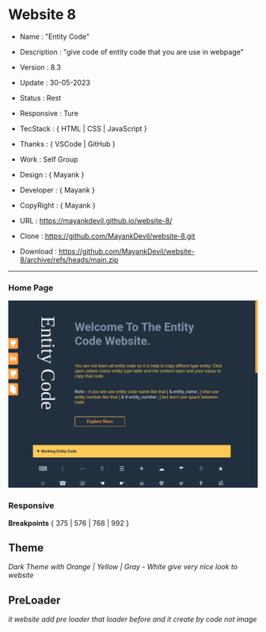 # Website 8

- Name : "Entity Code"

- Description : "give code of entity code that you are use in webpage"

- Version : 8.3

- Update : 30-05-2023

- Status : Rest

- Responsive : Ture

- TecStack : { HTML | CSS | JavaScript }

- Thanks : { VSCode | GitHub }

- Work : Self Group

- Design : { Mayank }

- Developer : { Mayank }

- CopyRight : { Mayank }

- URL : https://mayankdevil.github.io/website-8/

- Clone : https://github.com/MayankDevil/website-8.git

- Download : https://github.com/MayankDevil/website-8/archive/refs/heads/main.zip

---

### Home Page

![Alt text](./data/EntityCode.png "HomePage")

### Responsive

**Breakpoints** { 375 | 576 | 768 | 992 }

## Theme

_Dark Theme with Orange | Yellow | Gray - White give very nice look to website_

## PreLoader

_it website add pre loader that loader before and it create by code not image_
